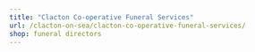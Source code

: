 ```yaml
---
title: "Clacton Co-operative Funeral Services"
url: /clacton-on-sea/clacton-co-operative-funeral-services/
shop: funeral directors
---
```


